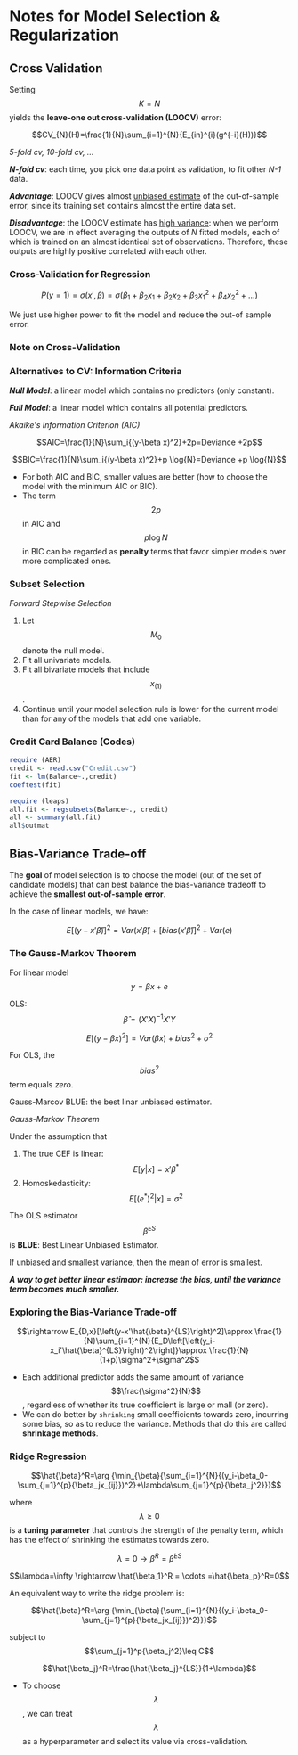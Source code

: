 <script type="text/javascript" async src="https://cdn.mathjax.org/mathjax/latest/MathJax.js?config=TeX-MML-AM_CHTML"> </script>
# Notes for Model Selection & Regularization

## Cross Validation

Setting $$K=N$$ yields the **leave-one out cross-validation (LOOCV)** error:

$$CV_{N}(H)=\frac{1}{N}\sum_{i=1}^{N}{E_{in}^{i}(g^{-i}(H))}​$$

*5-fold cv, 10-fold cv, …*

***N-fold cv***: each time, you pick one data point as validation, to fit other *N-1* data.

***Advantage***: LOOCV gives almost <u>unbiased estimate</u> of the out-of-sample error, since its training set contains almost the entire data set.

***Disadvantage***: the LOOCV estimate has <u>high variance</u>: when we perform LOOCV, we are in effect averaging the outputs of *N* fitted models, each of which is trained on an almost identical set of observations. Therefore, these outputs are highly positive correlated with each other.

### Cross-Validation for Regression

$$ P(y=1)=\sigma(x',\beta)=\sigma(\beta_{1}+\beta_{2}x_1+\beta_{2}x_2+\beta_3x_1^2+\beta_4x_2^2+...) $$

We just use higher power to fit the model and reduce the out-of sample error.

### Note on Cross-Validation

### Alternatives to CV: Information Criteria ###

***Null Model***: a linear model which contains no predictors (only constant).

***Full Model***: a linear model which contains all potential predictors.

*Akaike's Information Criterion (AIC)*

$$AIC=\frac{1}{N}\sum_i{(y-\beta x)^2}+2p=Deviance +2p$$

$$BIC=\frac{1}{N}\sum_i{(y-\beta x)^2}+p \log{N}=Deviance +p \log{N}$$

- For both AIC and BIC, smaller values are better (how to choose the model with the minimum AIC or BIC).
- The term $$2p$$ in AIC and $$p \log{N}​$$ in BIC can be regarded as **penalty** terms that favor simpler models over more complicated ones.

### Subset Selection

*Forward Stepwise Selection*

1. Let $$M_0$$ denote the null model.
2. Fit all univariate models.
3. Fit all bivariate models that include $$x_{(1)}$$.
4. Continue until your model selection rule is lower for the current model than for any of the models that add one variable.

### Credit Card Balance (Codes)

```R
require (AER)
credit <- read.csv("Credit.csv")
fit <- lm(Balance~.,credit)
coeftest(fit)
```

```R
require (leaps)
all.fit <- regsubsets(Balance~., credit)
all <- summary(all.fit)
all$outmat
```

## Bias-Variance Trade-off

The **goal** of model selection is to choose the model (out of the set of candidate models) that can best balance the bias-variance tradeoff to achieve the **smallest out-of-sample error**.

In the case of linear models, we have:

$$ E[(y-x'\hat{\beta})]^2=Var(x'\hat{\beta})+[bias(x'\hat{\beta})]^2+Var(e) ​$$

### The Gauss-Markov Theorem

For linear model $$y=\beta x+e$$

OLS: $$\hat{\beta}=(X'X)^{-1}X'Y​$$

$$ E[(y-\beta x)^2]=Var(\beta x)+bias^2+\sigma^2 ​$$

For OLS, the $$bias^2​$$ term equals *zero*.

Gauss-Marcov BLUE: the best linar unbiased estimator.

*Gauss-Markov Theorem*

Under the assumption that

1. The true CEF is linear: $$E[y\vert x]=x'\beta^*​$$
2. Homoskedasticity: $$E[(e^*)^2\vert x]=\sigma^2​$$

The OLS estimator $$\hat{\beta}^{LS}$$ is **BLUE**: Best Linear Unbiased Estimator.

If unbiased and smallest variance, then the mean of error is smallest.

***A way to get better linear estimaor: increase the bias, until the variance term becomes much smaller.***

### Exploring the Bias-Variance Trade-off ###

$$\rightarrow E_{D,x}[\left(y-x'\hat{\beta}^{LS}\right)^2]\approx \frac{1}{N}\sum_{i=1}^{N}{E_D\left[\left(y_i-x_i'\hat{\beta}^{LS}\right)^2\right]}\approx \frac{1}{N}(1+p)\sigma^2+\sigma^2$$

- Each additional predictor adds the same amount of variance $$\frac{\sigma^2}{N}​$$, regardless of whether its true coefficient is large or mall (or zero).
- We can do better by `shrinking` small coefficients towards zero, incurring some bias, so as to reduce the variance. Methods that do this are called **shrinkage methods**.

### Ridge Regression ###

$$\hat{\beta}^R=\arg {\min_{\beta}{\sum_{i=1}^{N}{(y_i-\beta_0-\sum_{j=1}^{p}{\beta_jx_{ij}})^2}+\lambda\sum_{j=1}^{p}{\beta_j^2}}}​$$

where $$\lambda \geq 0​$$ is a **tuning parameter** that controls the strength of the penalty term, which has the effect of shrinking the estimates towards zero.

$$\lambda=0 \rightarrow \hat{\beta}^R=\hat{\beta}^{LS}$$

$$\lambda=\infty \rightarrow \hat{\beta_1}^R = \cdots =\hat{\beta_p}^R=0$$



An equivalent way to write the ridge problem is:

$$\hat{\beta}^R=\arg {\min_{\beta}{\sum_{i=1}^{N}{(y_i-\beta_0-\sum_{j=1}^{p}{\beta_jx_{ij}})^2}}}$$

subject to $$\sum_{j=1}^p{\beta_j^2}\leq C$$

$$\hat{\beta_j}^R=\frac{\hat{\beta_j}^{LS}}{1+\lambda}$$

- To choose $$\lambda$$, we can treat $$\lambda$$ as a hyperparameter and select its value via cross-validation.

